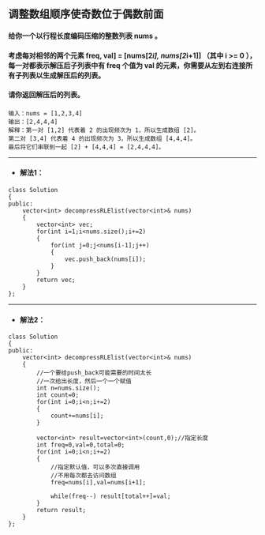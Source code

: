 ## 调整数组顺序使奇数位于偶数前面
#### 给你一个以行程长度编码压缩的整数列表 nums 。

#### 考虑每对相邻的两个元素 freq, val] = [nums[2*i], nums[2*i+1]] （其中 i >= 0 ），每一对都表示解压后子列表中有 freq 个值为 val 的元素，你需要从左到右连接所有子列表以生成解压后的列表。

#### 请你返回解压后的列表。

```
输入：nums = [1,2,3,4]
输出：[2,4,4,4]
解释：第一对 [1,2] 代表着 2 的出现频次为 1，所以生成数组 [2]。
第二对 [3,4] 代表着 4 的出现频次为 3，所以生成数组 [4,4,4]。
最后将它们串联到一起 [2] + [4,4,4] = [2,4,4,4]。
```
---
* #### 解法1：
```
class Solution 
{
public:
    vector<int> decompressRLElist(vector<int>& nums)
    {
        vector<int> vec;
        for(int i=1;i<nums.size();i+=2)
        {
            for(int j=0;j<nums[i-1];j++) 
            {
                vec.push_back(nums[i]);
            }
        }
        return vec;
    }
};
```
---
* #### 解法2：
```
class Solution 
{
public:
    vector<int> decompressRLElist(vector<int>& nums) 
    {
        //一个要给push_back可能需要的时间太长
        //一次给出长度，然后一个一个赋值
        int n=nums.size();
        int count=0;
        for(int i=0;i<n;i+=2)
        {
            count+=nums[i];
        }
        
        vector<int> result=vector<int>(count,0);//指定长度
        int freq=0,val=0,total=0;
        for(int i=0;i<n;i+=2)
        {
            //指定默认值，可以多次直接调用
            //不用每次都去访问数组
            freq=nums[i],val=nums[i+1];
            
            while(freq--) result[total++]=val;
        }
        return result;
    }
};
```



